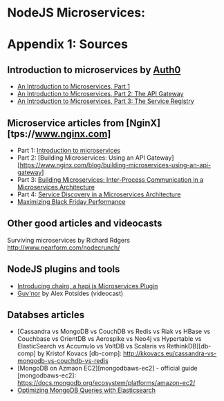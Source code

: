 # NodeJS Microservices: 
# Appendix 1: Sources

## Introduction to microservices by [Auth0][auth0-site]

 * [An Introduction to Microservices, Part 1][intro-to-ms1]
 * [An Introduction to Microservices, Part 2: The API Gateway][intro-to-ms2]
 * [An Introduction to Microservices, Part 3: The Service Registry][intro-to-ms3]

[auth0-site]: https://auth0.com/
[intro-to-ms1]: https://auth0.com/blog/2015/09/04/an-introduction-to-microservices-part-1/
[intro-to-ms2]: https://auth0.com/blog/2015/09/13/an-introduction-to-microservices-part-2-API-gateway/
[intro-to-ms3]: https://auth0.com/blog/2015/10/02/an-introduction-to-microservices-part-3-the-service-registry/

## Microservice articles from [NginX][tps://www.nginx.com]
* Part 1: [Introduction to microservices](https://www.nginx.com/blog/introduction-to-microservices)
* Part 2: [Building Microservices: Using an API Gateway][https://www.nginx.com/blog/building-microservices-using-an-api-gateway]
* Part 3: [Building Microservices: Inter-Process Communication in a Microservices Architecture](https://www.nginx.com/blog/building-microservices-inter-process-communication)
* Part 4: [Service Discovery in a Microservices Architecture](https://www.nginx.com/blog/service-discovery-in-a-microservices-architecture)
* [Maximizing Black Friday Performance](https://www.nginx.com/category/tech/)

## Other good articles and videocasts

Surviving microservices by Richard Rdgers
http://www.nearform.com/nodecrunch/

## NodeJS plugins and tools

* [Introducing chairo, a hapi.js Microservices Plugin][hapi-chairo]
* [Guv'nor][guvnor-url] by Alex Potsides (videocast)

[guvnor-url]: https://www.youtube.com/watch?v=LZEShD2fOzo
[hapi-chairo]: http://hueniverse.com/2015/06/02/introducing-chairo-a-hapi-js-microservices-plugin/

## Databses articles

* [Cassandra vs MongoDB vs CouchDB vs Redis vs Riak vs HBase vs Couchbase vs OrientDB vs Aerospike vs Neo4j vs Hypertable vs ElasticSearch vs Accumulo vs VoltDB vs Scalaris vs RethinkDB][db-comp] by Kristof Kovacs
[db-comp]: http://kkovacs.eu/cassandra-vs-mongodb-vs-couchdb-vs-redis
* [MongoDB on Azmaon EC2][mongodbaws-ec2] - official guide
[mongodbaws-ec2]: https://docs.mongodb.org/ecosystem/platforms/amazon-ec2/
* [Optimizing MongoDB Queries with Elasticsearch](https://www.compose.io/articles/optimizing-mongodb-queries-with-elasticsearch/)